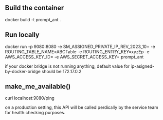 ## Build the container

docker build -t prompt_ant .

## Run locally

docker run -p 9080:8080 -e SM_ASSIGNED_PRIVATE_IP_REV_2023_10=<ip-asigned-by-docker-bridge> -e ROUTING_TABLE_NAME=ABCTable -e ROUTING_ENTRY_KEY=xyzEp  -e AWS_ACCESS_KEY_ID=<your-key> -e AWS_SECRET_ACCESS_KEY=<your-secret> prompt_ant

if your docker bridge is not running anything, default value for ip-asigned-by-docker-bridge should be 172.17.0.2

## make_me_available()

curl localhost:9080/ping

on a production setting, this API will be called perdically by the service team for health checking purposes.

